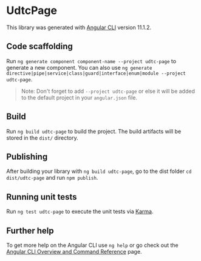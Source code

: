 # UdtcPage

This library was generated with [Angular CLI](https://github.com/angular/angular-cli) version 11.1.2.

## Code scaffolding

Run `ng generate component component-name --project udtc-page` to generate a new component. You can also use `ng generate directive|pipe|service|class|guard|interface|enum|module --project udtc-page`.
> Note: Don't forget to add `--project udtc-page` or else it will be added to the default project in your `angular.json` file. 

## Build

Run `ng build udtc-page` to build the project. The build artifacts will be stored in the `dist/` directory.

## Publishing

After building your library with `ng build udtc-page`, go to the dist folder `cd dist/udtc-page` and run `npm publish`.

## Running unit tests

Run `ng test udtc-page` to execute the unit tests via [Karma](https://karma-runner.github.io).

## Further help

To get more help on the Angular CLI use `ng help` or go check out the [Angular CLI Overview and Command Reference](https://angular.io/cli) page.
